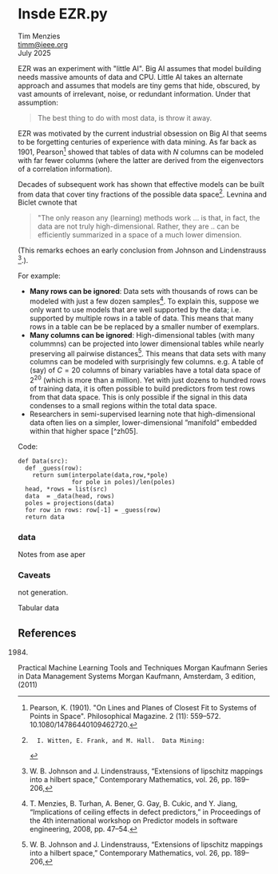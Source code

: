 <!-- vi: set spell spelllang=en_us: -->

# Insde EZR.py

Tim Menzies   
timm@ieee.org  
July 2025

EZR was an experiment with "little AI". Big AI assumes that model
building needs massive amounts of data and CPU. Little AI takes an
alternate approach and assumes that models are tiny gems that hide,
obscured, by vast amounts of irrelevant, noise, or redundant
information. Under that assumption:

> The best thing to do with most data, is throw it away.

EZR was motivated by the current industrial obsession on Big AI
that seems to be forgetting centuries of experience with data mining.
As far back as 1901, Pearson[^pca] showed  that tables of data with
$N$ columns can be modeled with far fewer columns (where the latter
are derived from the  eigenvectors of a correlation information).

Decades of subsequent work  has shown that effective models can be
built from data that cover tiny fractions of the possible data
space[^witten].  Levnina and Biclet cwnote that

> "The only reason any (learning) methods work ...
  is that, in fact, the data are not truly high-dimensional. Rather,
  they are .. can be efficiently
   summarized in a space of a much lower dimension.

(This remarks echoes an early conclusion from Johnson and Lindenstrauss [^john84].).


For example:

- **Many rows can be ignored**: Data sets with thousands of rows
  can be modeled with just a few dozen samples[^me08a].
  To explain this, suppose we only want to use models that are  well
  supported by the data; i.e. supported by multiple rows in a table
  of data. This means that  many rows in a table can be be replaced
  by a smaller number of exemplars.
- **Many columns can be ignored**:
  High-dimensional tables (with many colummns) can be projected
  into lower dimensional tables while nearly preserving all pairwise
  distances[^john84].  This means that data sets with many columns
  can be modeled with surprisingly few columns.  e.g. A table of
  (say) of $C=20$ columns of binary variables have a total data
  space of $2^{20}$ (which is more than a million).  Yet with just
  dozens to hundred rows of training data, it is often possible to
  build predictors from test rows from that data space.  This is
  only possible if the signal in this data condenses to a small
  regions within the  total data space.
- Researchers in semi-supervised learning note that 
  high-dimensional data often lies on a simpler, lower-dimensional 
  ”manifold” embedded within that higher space [^zh05].

Code: 

    def Data(src):
      def _guess(row):
        return sum(interpolate(data,row,*pole) 
                   for pole in poles)/len(poles)
      head, *rows = list(src)
      data  = _data(head, rows)
      poles = projections(data)
      for row in rows: row[-1] = _guess(row)
      return data
### data 

Notes from ase aper

### Caveats

not generation.

Tabular data

## References

[^john84]: W. B. Johnson and J. Lindenstrauss, “Extensions of lipschitz mappings
into a hilbert space,” Contemporary Mathematics, vol. 26, pp. 189–206,
1984.

[^me08a]: T. Menzies, B. Turhan, A. Bener, G. Gay, B. Cukic, and Y. Jiang,
“Implications of ceiling effects in defect predictors,” in Proceedings
of the 4th international workshop on Predictor models in software
engineering, 2008, pp. 47–54.

[^pca]:  Pearson, K. (1901). "On Lines and Planes of Closest Fit
to Systems of Points in Space". Philosophical Magazine. 2 (11):
559–572. 10.1080/14786440109462720.

[^witten]:      I. Witten, E. Frank, and M. Hall.  Data Mining:
Practical Machine Learning Tools and Techniques Morgan Kaufmann
Series in Data Management Systems Morgan Kaufmann, Amsterdam, 3
edition, (2011)

[^zhu05]: X. Zhu, “Semi-supervised learning literature survey,” Computer Sciences
Technical Report, vol. 1530, pp. 1–59, 2005.
